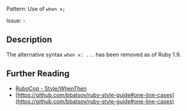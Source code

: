Pattern: Use of `when x;`

Issue: -

## Description

The alternative syntax `when x: ...` has been removed as of Ruby 1.9.

## Further Reading

* [RuboCop - Style/WhenThen](https://docs.rubocop.org/rubocop/cops_style.html#stylewhenthen)
* [https://github.com/bbatsov/ruby-style-guide#one-line-cases](https://github.com/bbatsov/ruby-style-guide#one-line-cases)
